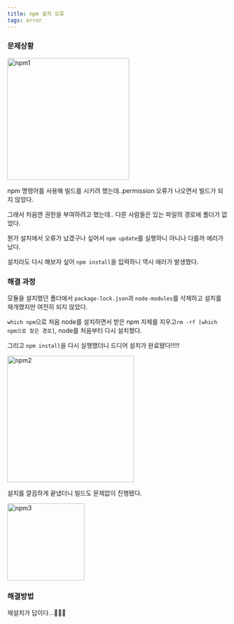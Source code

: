 ```yaml
---
title: npm 설치 오류
tags: error
---
```


### 문제상황

<img width="278" alt="npm1" src="https://user-images.githubusercontent.com/102038283/193777715-39025b72-4d8b-47c8-aae1-a2fb262d4053.png">

npm 명령어를 사용해 빌드를 시키려 했는데..permission 오류가 나오면서 빌드가 되지 않았다.

그래서 처음엔 권한을 부여하려고 했는데.. 다른 사람들은 있는 파일의 경로에 폴더가 없었다.

뭔가 설치에서 오류가 났겠구나 싶어서 `npm update`를 실행하니 아니나 다를까 에러가 났다.

설치라도 다시 해보자 싶어 `npm install`을 입력하니 역시 에러가 발생했다.

### 해결 과정

모듈을 설치했던 폴더에서 `package-lock.json`과 `node-modules`를 삭제하고 설치를 재개했지만 여전히 되지 않았다.

`which npm`으로 처음 node를 설치하면서 받은 npm 자체를 지우고`rm -rf [which npm으로 찾은 경로]`, node를 처음부터 다시 설치했다.

그리고 `npm install`을 다시 실행했더니 드디어 설치가 완료됐다!!!!!

<img width="289" alt="npm2" src="https://user-images.githubusercontent.com/102038283/193777834-bab73e3e-47b7-48b5-82b9-9e667a0a3ead.png">

설치를 깔끔하게 끝냈더니 빌드도 문제없이 진행됐다.

<img width="176" alt="npm3" src="https://user-images.githubusercontent.com/102038283/193777920-7536aa3e-50be-4ed1-a2bb-f8988cc3012d.png">

### 해결방법
재설치가 답이다...🥲🥲🥲


